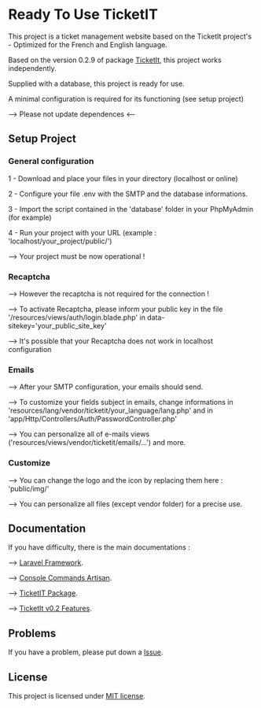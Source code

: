 # Ready To Use TicketIT

This project is a ticket management website based on the TicketIt project's - Optimized for the French and English language.

Based on the version 0.2.9 of package [TicketIt](https://github.com/thekordy/ticketit), this project works independently.

Supplied with a database, this project is ready for use.

A minimal configuration is required for its functioning (see setup project)

--> Please not update dependences <--


## Setup Project

### General configuration

1 - Download and place your files in your directory (localhost or online)

2 - Configure your file .env with the SMTP and the database informations.

3 - Import the script contained in the 'database' folder in your PhpMyAdmin (for example)

4 - Run your project with your URL (example : 'localhost/your_project/public/')

--> Your project must be now operational !

### Recaptcha

--> However the recaptcha is not required for the connection !

--> To activate Recaptcha, please inform your public key in 
    the file '/resources/views/auth/login.blade.php' in data-sitekey='your_public_site_key' 

--> It's possible that your Recaptcha does not work in localhost configuration

### Emails

--> After your SMTP configuration, your emails should send.

--> To customize your fields subject in emails, change informations 
    in 'resources/lang/vendor/ticketit/your_language/lang.php' 
    and in 'app/Http/Controllers/Auth/PasswordController.php'

--> You can personalize all of e-mails views ('resources/views/vendor/ticketit/emails/...') and more.

### Customize 

--> You can change the logo and the icon by replacing them here : 'public/img/'

--> You can personalize all files (except vendor folder) for a precise use.

## Documentation

If you have difficulty, there is the main documentations :

--> [Laravel Framework](http://laravel.com/docs).

--> [Console Commands Artisan](https://laravel.com/docs/5.3/artisan).

--> [TicketIT Package](https://github.com/thekordy/ticketit).

--> [TicketIt v0.2 Features](https://github.com/thekordy/ticketit/wiki/v0.2-Features).

## Problems

If you have a problem, please put down a [Issue](https://github.com/WestFR/Ready_to_use_TicketIT/issues).


## License

This project is licensed under [MIT license](http://opensource.org/licenses/MIT).
